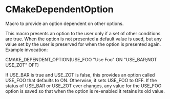   

# CMakeDependentOption  
Macro to provide an option dependent on other options.  

This macro presents an option to the user only if a set of other
conditions are true.  When the option is not presented a default value
is used, but any value set by the user is preserved for when the
option is presented again.  Example invocation:  

CMAKE_DEPENDENT_OPTION(USE_FOO "Use Foo" ON
                       "USE_BAR;NOT USE_ZOT" OFF)

  

If USE_BAR is true and USE_ZOT is false, this provides an option
called USE_FOO that defaults to ON.  Otherwise, it sets USE_FOO to
OFF.  If the status of USE_BAR or USE_ZOT ever changes, any value for
the USE_FOO option is saved so that when the option is re-enabled it
retains its old value.  

